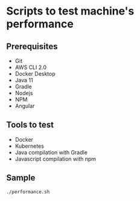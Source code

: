 # Scripts to test machine's performance

## Prerequisites

- Git
- AWS CLI 2.0
- Docker Desktop
- Java 11
- Gradle
- Nodejs
- NPM
- Angular

## Tools to test

- Docker
- Kubernetes
- Java compilation with Gradle
- Javascript compilation with npm

## Sample
```
./performance.sh
```